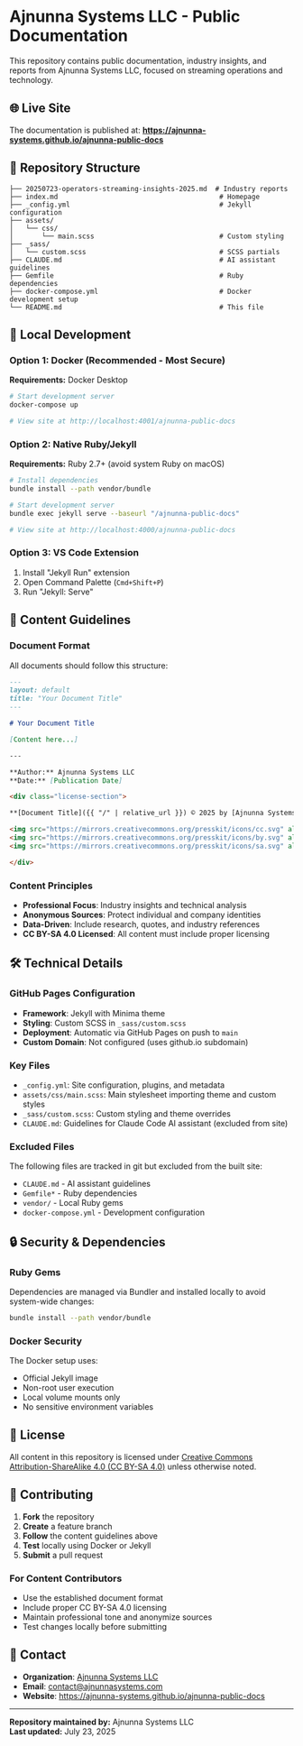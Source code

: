 # Ajnunna Systems LLC - Public Documentation

This repository contains public documentation, industry insights, and reports from Ajnunna Systems LLC, focused on streaming operations and technology.

## 🌐 Live Site

The documentation is published at: **https://ajnunna-systems.github.io/ajnunna-public-docs**

## 📁 Repository Structure

```
├── 20250723-operators-streaming-insights-2025.md  # Industry reports
├── index.md                                        # Homepage
├── _config.yml                                     # Jekyll configuration
├── assets/
│   └── css/
│       └── main.scss                               # Custom styling
├── _sass/
│   └── custom.scss                                 # SCSS partials
├── CLAUDE.md                                       # AI assistant guidelines
├── Gemfile                                         # Ruby dependencies
├── docker-compose.yml                              # Docker development setup
└── README.md                                       # This file
```

## 🚀 Local Development

### Option 1: Docker (Recommended - Most Secure)

**Requirements:** Docker Desktop

```bash
# Start development server
docker-compose up

# View site at http://localhost:4001/ajnunna-public-docs
```

### Option 2: Native Ruby/Jekyll

**Requirements:** Ruby 2.7+ (avoid system Ruby on macOS)

```bash
# Install dependencies
bundle install --path vendor/bundle

# Start development server
bundle exec jekyll serve --baseurl "/ajnunna-public-docs"

# View site at http://localhost:4000/ajnunna-public-docs
```

### Option 3: VS Code Extension

1. Install "Jekyll Run" extension
2. Open Command Palette (`Cmd+Shift+P`)
3. Run "Jekyll: Serve"

## 📝 Content Guidelines

### Document Format

All documents should follow this structure:

```markdown
---
layout: default
title: "Your Document Title"
---

# Your Document Title

[Content here...]

---

**Author:** Ajnunna Systems LLC  
**Date:** [Publication Date]

<div class="license-section">

**[Document Title]({{ "/" | relative_url }}) © 2025 by [Ajnunna Systems LLC](https://github.com/orgs/ajnunna-systems)** is licensed under [CC BY-SA 4.0](https://creativecommons.org/licenses/by-sa/4.0/)

<img src="https://mirrors.creativecommons.org/presskit/icons/cc.svg" alt="CC" style="height: 1.2em; margin: 0 0.2em; vertical-align: middle;">
<img src="https://mirrors.creativecommons.org/presskit/icons/by.svg" alt="BY" style="height: 1.2em; margin: 0 0.2em; vertical-align: middle;">
<img src="https://mirrors.creativecommons.org/presskit/icons/sa.svg" alt="SA" style="height: 1.2em; margin: 0 0.2em; vertical-align: middle;">

</div>
```

### Content Principles

- **Professional Focus**: Industry insights and technical analysis
- **Anonymous Sources**: Protect individual and company identities
- **Data-Driven**: Include research, quotes, and industry references
- **CC BY-SA 4.0 Licensed**: All content must include proper licensing

## 🛠️ Technical Details

### GitHub Pages Configuration

- **Framework**: Jekyll with Minima theme
- **Styling**: Custom SCSS in `_sass/custom.scss`
- **Deployment**: Automatic via GitHub Pages on push to `main`
- **Custom Domain**: Not configured (uses github.io subdomain)

### Key Files

- `_config.yml`: Site configuration, plugins, and metadata
- `assets/css/main.scss`: Main stylesheet importing theme and custom styles
- `_sass/custom.scss`: Custom styling and theme overrides
- `CLAUDE.md`: Guidelines for Claude Code AI assistant (excluded from site)

### Excluded Files

The following files are tracked in git but excluded from the built site:

- `CLAUDE.md` - AI assistant guidelines
- `Gemfile*` - Ruby dependencies
- `vendor/` - Local Ruby gems
- `docker-compose.yml` - Development configuration

## 🔒 Security & Dependencies

### Ruby Gems

Dependencies are managed via Bundler and installed locally to avoid system-wide changes:

```bash
bundle install --path vendor/bundle
```

### Docker Security

The Docker setup uses:
- Official Jekyll image
- Non-root user execution
- Local volume mounts only
- No sensitive environment variables

## 📄 License

All content in this repository is licensed under [Creative Commons Attribution-ShareAlike 4.0 (CC BY-SA 4.0)](https://creativecommons.org/licenses/by-sa/4.0/) unless otherwise noted.

## 🤝 Contributing

1. **Fork** the repository
2. **Create** a feature branch
3. **Follow** the content guidelines above
4. **Test** locally using Docker or Jekyll
5. **Submit** a pull request

### For Content Contributors

- Use the established document format
- Include proper CC BY-SA 4.0 licensing
- Maintain professional tone and anonymize sources
- Test changes locally before submitting

## 📧 Contact

- **Organization**: [Ajnunna Systems LLC](https://github.com/orgs/ajnunna-systems)
- **Email**: contact@ajnunnasystems.com
- **Website**: https://ajnunna-systems.github.io/ajnunna-public-docs

---

**Repository maintained by:** Ajnunna Systems LLC  
**Last updated:** July 23, 2025